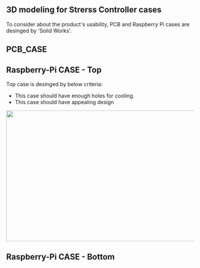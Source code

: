 ## 3D modeling for Strerss Controller cases 
To consider about the product's usability, PCB and Raspberry Pi cases are desinged by 'Solid Works'.  

## PCB_CASE


## Raspberry-Pi CASE - Top 
Top case is desinged by below criteria: 
* This case should have enough holes for cooling.  
* This case should have appealing design 

<p align="center">
  <img width="550" height="350" src="https://user-images.githubusercontent.com/46483800/55817336-376a3600-5aec-11e9-937a-18403e048f51.jpg">
</p>

## Raspberry-Pi CASE - Bottom 

